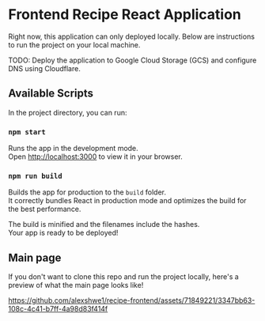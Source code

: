 # Frontend Recipe React Application

Right now, this application can only deployed locally. Below are instructions to run the project on your local machine. 

TODO: Deploy the application to Google Cloud Storage (GCS) and configure DNS using Cloudflare.

## Available Scripts

In the project directory, you can run:

### `npm start`

Runs the app in the development mode.\
Open [http://localhost:3000](http://localhost:3000) to view it in your browser.

### `npm run build`

Builds the app for production to the `build` folder.\
It correctly bundles React in production mode and optimizes the build for the best performance.

The build is minified and the filenames include the hashes.\
Your app is ready to be deployed!

## Main page 

If you don't want to clone this repo and run the project locally, here's a preview of what the main page looks like!


https://github.com/alexshwe1/recipe-frontend/assets/71849221/3347bb63-108c-4c41-b7ff-4a98d83f414f


